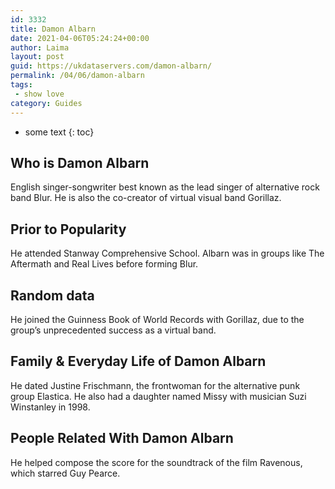 ```yaml
---
id: 3332
title: Damon Albarn
date: 2021-04-06T05:24:24+00:00
author: Laima
layout: post
guid: https://ukdataservers.com/damon-albarn/
permalink: /04/06/damon-albarn
tags:
 - show love
category: Guides
---
```


* some text
{: toc}


## Who is Damon Albarn
                  
                  
                  
English singer-songwriter best known as the lead singer of alternative rock band Blur. He is also the co-creator of virtual visual band Gorillaz. 
                  
              
            
              
            
                
                
                
## Prior to Popularity
                  
                  
                  
He attended Stanway Comprehensive School. Albarn was in groups like The Aftermath and Real Lives before forming Blur. 
                  
              
            
              
            
                
                
                
## Random data
                  
                  
                  
He joined the Guinness Book of World Records with Gorillaz, due to the group&#8217;s unprecedented success as a virtual band. 
                  
              
            
              
            
                
                
                
## Family & Everyday Life of Damon Albarn
                  
                  
                  
He dated Justine Frischmann, the frontwoman for the alternative punk group Elastica. He also had a daughter named Missy with musician Suzi Winstanley in 1998. 
                  
              
            
              
            
                
                
                
## People Related With Damon Albarn
                  
                  
                  
He helped compose the score for the soundtrack of the film Ravenous, which starred Guy Pearce. 
                  
              
            
              
            
                
              
            
              
              
            
            
              
            
          
          
          